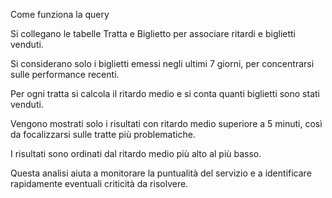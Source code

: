 Come funziona la query

Si collegano le tabelle Tratta e Biglietto per associare ritardi e biglietti venduti.

Si considerano solo i biglietti emessi negli ultimi 7 giorni, per concentrarsi sulle performance recenti.

Per ogni tratta si calcola il ritardo medio e si conta quanti biglietti sono stati venduti.

Vengono mostrati solo i risultati con ritardo medio superiore a 5 minuti, così da focalizzarsi sulle tratte più problematiche.

I risultati sono ordinati dal ritardo medio più alto al più basso.

Questa analisi aiuta a monitorare la puntualità del servizio e a identificare rapidamente eventuali criticità da risolvere.
